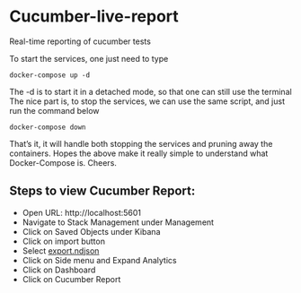 # Cucumber-live-report
Real-time reporting of cucumber tests

To start the services, one just need to type
```docker
docker-compose up -d
```
The -d is to start it in a detached mode, so that one can still use the terminal
The nice part is, to stop the services, we can use the same script, and just run the command below
```docker
docker-compose down 
```

That’s it, it will handle both stopping the services and pruning away the containers.
Hopes the above make it really simple to understand what Docker-Compose is. Cheers.

## Steps to view Cucumber Report:
- Open URL: http://localhost:5601
- Navigate to Stack Management under Management
- Click on Saved Objects under Kibana
- Click on import button
- Select  [export.ndjson](https://github.com/RameshBabuPrudhvi/cucumber-live-report/blob/main/export.ndjson)
- Click on Side menu and Expand Analytics
- Click on Dashboard
- Click on Cucumber Report

